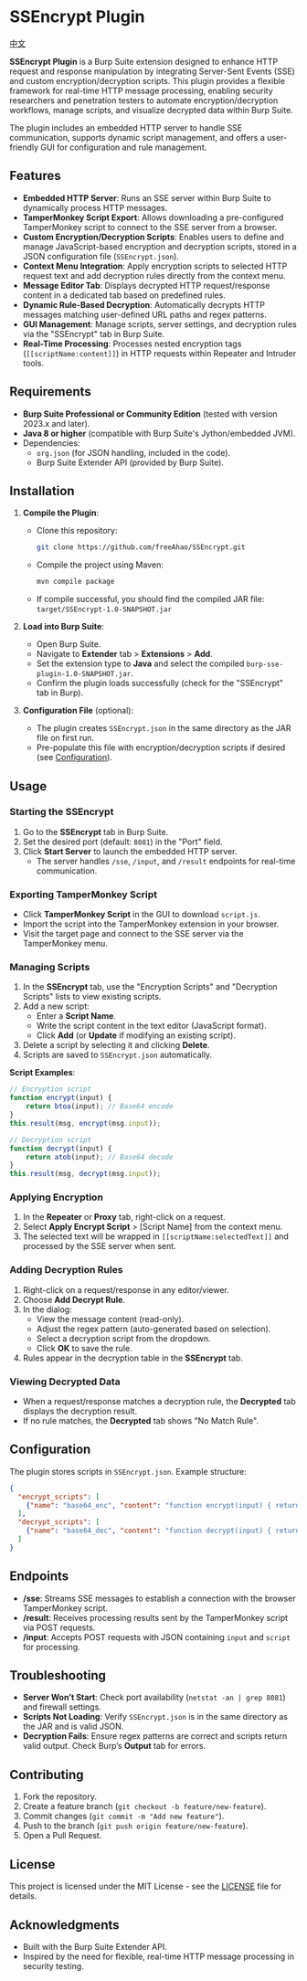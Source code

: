 # SSEncrypt Plugin

[中文](README-CN.md)

**SSEncrypt Plugin** is a Burp Suite extension designed to enhance HTTP request and response manipulation by integrating Server-Sent Events (SSE) and custom encryption/decryption scripts. This plugin provides a flexible framework for real-time HTTP message processing, enabling security researchers and penetration testers to automate encryption/decryption workflows, manage scripts, and visualize decrypted data within Burp Suite.

The plugin includes an embedded HTTP server to handle SSE communication, supports dynamic script management, and offers a user-friendly GUI for configuration and rule management.

## Features

- **Embedded HTTP Server**: Runs an SSE server within Burp Suite to dynamically process HTTP messages.
- **TamperMonkey Script Export**: Allows downloading a pre-configured TamperMonkey script to connect to the SSE server from a browser.
- **Custom Encryption/Decryption Scripts**: Enables users to define and manage JavaScript-based encryption and decryption scripts, stored in a JSON configuration file (`SSEncrypt.json`).
- **Context Menu Integration**: Apply encryption scripts to selected HTTP request text and add decryption rules directly from the context menu.
- **Message Editor Tab**: Displays decrypted HTTP request/response content in a dedicated tab based on predefined rules.
- **Dynamic Rule-Based Decryption**: Automatically decrypts HTTP messages matching user-defined URL paths and regex patterns.
- **GUI Management**: Manage scripts, server settings, and decryption rules via the "SSEncrypt" tab in Burp Suite.
- **Real-Time Processing**: Processes nested encryption tags (`[[scriptName:content]]`) in HTTP requests within Repeater and Intruder tools.

## Requirements

- **Burp Suite Professional or Community Edition** (tested with version 2023.x and later).
- **Java 8 or higher** (compatible with Burp Suite's Jython/embedded JVM).
- Dependencies:
  - `org.json` (for JSON handling, included in the code).
  - Burp Suite Extender API (provided by Burp Suite).

## Installation

1. **Compile the Plugin**:
   - Clone this repository:
     ```bash
     git clone https://github.com/freeAhao/SSEncrypt.git
     ```
   - Compile the project using Maven:
     ```bash
     mvn compile package
     ```
   - If compile successful, you should find the compiled JAR file: `target/SSEncrypt-1.0-SNAPSHOT.jar`

2. **Load into Burp Suite**:
   - Open Burp Suite.
   - Navigate to **Extender** tab > **Extensions** > **Add**.
   - Set the extension type to **Java** and select the compiled `burp-sse-plugin-1.0-SNAPSHOT.jar`.
   - Confirm the plugin loads successfully (check for the "SSEncrypt" tab in Burp).

3. **Configuration File** (optional):
   - The plugin creates `SSEncrypt.json` in the same directory as the JAR file on first run.
   - Pre-populate this file with encryption/decryption scripts if desired (see [Configuration](#configuration)).

## Usage

### Starting the SSEncrypt
1. Go to the **SSEncrypt** tab in Burp Suite.
2. Set the desired port (default: `8081`) in the "Port" field.
3. Click **Start Server** to launch the embedded HTTP server.
   - The server handles `/sse`, `/input`, and `/result` endpoints for real-time communication.

### Exporting TamperMonkey Script
- Click **TamperMonkey Script** in the GUI to download `script.js`.
- Import the script into the TamperMonkey extension in your browser.
- Visit the target page and connect to the SSE server via the TamperMonkey menu.

### Managing Scripts
1. In the **SSEncrypt** tab, use the "Encryption Scripts" and "Decryption Scripts" lists to view existing scripts.
2. Add a new script:
   - Enter a **Script Name**.
   - Write the script content in the text editor (JavaScript format).
   - Click **Add** (or **Update** if modifying an existing script).
3. Delete a script by selecting it and clicking **Delete**.
4. Scripts are saved to `SSEncrypt.json` automatically.

**Script Examples**:
```javascript
// Encryption script
function encrypt(input) {
    return btoa(input); // Base64 encode
}
this.result(msg, encrypt(msg.input));
```

```javascript
// Decryption script
function decrypt(input) {
    return atob(input); // Base64 decode
}
this.result(msg, decrypt(msg.input));
```

### Applying Encryption
1. In the **Repeater** or **Proxy** tab, right-click on a request.
2. Select **Apply Encrypt Script** > [Script Name] from the context menu.
3. The selected text will be wrapped in `[[scriptName:selectedText]]` and processed by the SSE server when sent.

### Adding Decryption Rules
1. Right-click on a request/response in any editor/viewer.
2. Choose **Add Decrypt Rule**.
3. In the dialog:
   - View the message content (read-only).
   - Adjust the regex pattern (auto-generated based on selection).
   - Select a decryption script from the dropdown.
   - Click **OK** to save the rule.
4. Rules appear in the decryption table in the **SSEncrypt** tab.

### Viewing Decrypted Data
- When a request/response matches a decryption rule, the **Decrypted** tab displays the decryption result.
- If no rule matches, the **Decrypted** tab shows "No Match Rule".

## Configuration

The plugin stores scripts in `SSEncrypt.json`. Example structure:
```json
{
  "encrypt_scripts": [
    {"name": "base64_enc", "content": "function encrypt(input) { return btoa(input); } this.result(msg, encrypt(msg.input));"}
  ],
  "decrypt_scripts": [
    {"name": "base64_dec", "content": "function decrypt(input) { return atob(input); } this.result(msg, decrypt(msg.input));"}
  ]
}
```

## Endpoints

- **/sse**: Streams SSE messages to establish a connection with the browser TamperMonkey script.
- **/result**: Receives processing results sent by the TamperMonkey script via POST requests.
- **/input**: Accepts POST requests with JSON containing `input` and `script` for processing.

## Troubleshooting

- **Server Won’t Start**: Check port availability (`netstat -an | grep 8081`) and firewall settings.
- **Scripts Not Loading**: Verify `SSEncrypt.json` is in the same directory as the JAR and is valid JSON.
- **Decryption Fails**: Ensure regex patterns are correct and scripts return valid output. Check Burp’s **Output** tab for errors.

## Contributing

1. Fork the repository.
2. Create a feature branch (`git checkout -b feature/new-feature`).
3. Commit changes (`git commit -m "Add new feature"`).
4. Push to the branch (`git push origin feature/new-feature`).
5. Open a Pull Request.

## License

This project is licensed under the MIT License - see the [LICENSE](LICENSE) file for details.

## Acknowledgments

- Built with the Burp Suite Extender API.
- Inspired by the need for flexible, real-time HTTP message processing in security testing.

